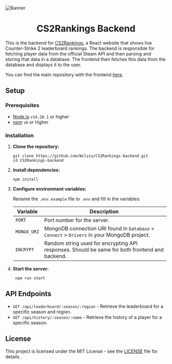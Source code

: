 ![Banner](https://i.imgur.com/hMWEXdz.png)

<h1 align="center">CS2Rankings Backend</h1>

This is the backend for [CS2Rankings](https://cs2rankings.com/), a React website that shows live Counter-Strike 2 leaderboard rankings. The backend is responsible for fetching player data from the official Steam API and then parsing and storing that data in a database. The frontend then fetches this data from the database and displays it to the user.

You can find the main repository with the frontend [here](https://github.com/Wilzzu/CS2Rankings).

## Setup

### Prerequisites

- [Node.js](https://nodejs.org/) `v14.20.1` or higher
- [npm](https://www.npmjs.com/) `v6` or higher

### Installation

1. **Clone the repository:**

   ```
   git clone https://github.com/Wilzzu/CS2Rankings-backend.git
   cd CS2Rankings-backend
   ```

2. **Install dependencies:**

   ```
   npm install
   ```

3. **Configure environment variables:**

   Rename the `.env.example` file to `.env` and fill in the variables:

   | Variable    | Description                                                                                    |
   | ----------- | ---------------------------------------------------------------------------------------------- |
   | `PORT`      | Port number for the server.                                                                    |
   | `MONGO_URI` | MongoDB connection URI found in `Database` > `Connect` > `Drivers` in your MongoDB project.    |
   | `ENCRYPT`   | Random string used for encrypting API responses. Should be same for both frontend and backend. |

4. **Start the server:**

   ```
    npm run start
   ```

## API Endpoints

- `GET /api/leaderboard/:season/:region` - Retrieve the leaderboard for a specific season and region.
- `GET /api/history/:season/:name` - Retrieve the history of a player for a specific season.

## License

This project is licensed under the MIT License - see the [LICENSE](LICENSE) file for details.
